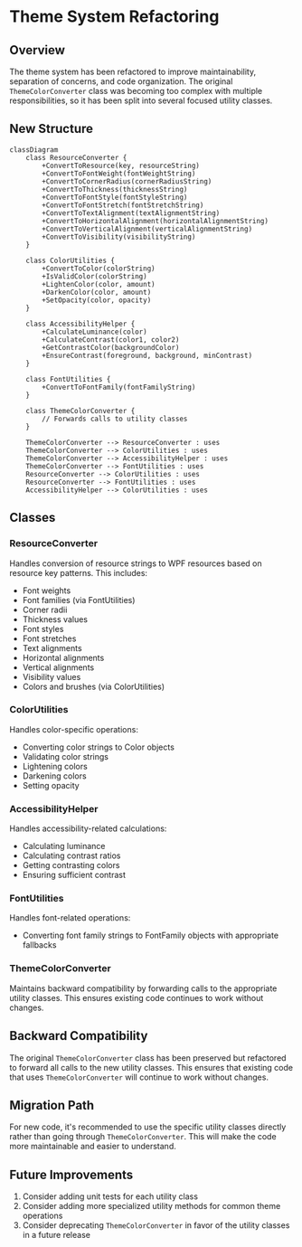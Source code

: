# Theme System Refactoring

## Overview

The theme system has been refactored to improve maintainability, separation of concerns, and code organization. The original `ThemeColorConverter` class was becoming too complex with multiple responsibilities, so it has been split into several focused utility classes.

## New Structure

```mermaid
classDiagram
    class ResourceConverter {
        +ConvertToResource(key, resourceString)
        +ConvertToFontWeight(fontWeightString)
        +ConvertToCornerRadius(cornerRadiusString)
        +ConvertToThickness(thicknessString)
        +ConvertToFontStyle(fontStyleString)
        +ConvertToFontStretch(fontStretchString)
        +ConvertToTextAlignment(textAlignmentString)
        +ConvertToHorizontalAlignment(horizontalAlignmentString)
        +ConvertToVerticalAlignment(verticalAlignmentString)
        +ConvertToVisibility(visibilityString)
    }
    
    class ColorUtilities {
        +ConvertToColor(colorString)
        +IsValidColor(colorString)
        +LightenColor(color, amount)
        +DarkenColor(color, amount)
        +SetOpacity(color, opacity)
    }
    
    class AccessibilityHelper {
        +CalculateLuminance(color)
        +CalculateContrast(color1, color2)
        +GetContrastColor(backgroundColor)
        +EnsureContrast(foreground, background, minContrast)
    }
    
    class FontUtilities {
        +ConvertToFontFamily(fontFamilyString)
    }
    
    class ThemeColorConverter {
        // Forwards calls to utility classes
    }
    
    ThemeColorConverter --> ResourceConverter : uses
    ThemeColorConverter --> ColorUtilities : uses
    ThemeColorConverter --> AccessibilityHelper : uses
    ThemeColorConverter --> FontUtilities : uses
    ResourceConverter --> ColorUtilities : uses
    ResourceConverter --> FontUtilities : uses
    AccessibilityHelper --> ColorUtilities : uses
```

## Classes

### ResourceConverter

Handles conversion of resource strings to WPF resources based on resource key patterns. This includes:
- Font weights
- Font families (via FontUtilities)
- Corner radii
- Thickness values
- Font styles
- Font stretches
- Text alignments
- Horizontal alignments
- Vertical alignments
- Visibility values
- Colors and brushes (via ColorUtilities)

### ColorUtilities

Handles color-specific operations:
- Converting color strings to Color objects
- Validating color strings
- Lightening colors
- Darkening colors
- Setting opacity

### AccessibilityHelper

Handles accessibility-related calculations:
- Calculating luminance
- Calculating contrast ratios
- Getting contrasting colors
- Ensuring sufficient contrast

### FontUtilities

Handles font-related operations:
- Converting font family strings to FontFamily objects with appropriate fallbacks

### ThemeColorConverter

Maintains backward compatibility by forwarding calls to the appropriate utility classes. This ensures existing code continues to work without changes.

## Backward Compatibility

The original `ThemeColorConverter` class has been preserved but refactored to forward all calls to the new utility classes. This ensures that existing code that uses `ThemeColorConverter` will continue to work without changes.

## Migration Path

For new code, it's recommended to use the specific utility classes directly rather than going through `ThemeColorConverter`. This will make the code more maintainable and easier to understand.

## Future Improvements

1. Consider adding unit tests for each utility class
2. Consider adding more specialized utility methods for common theme operations
3. Consider deprecating `ThemeColorConverter` in favor of the utility classes in a future release
